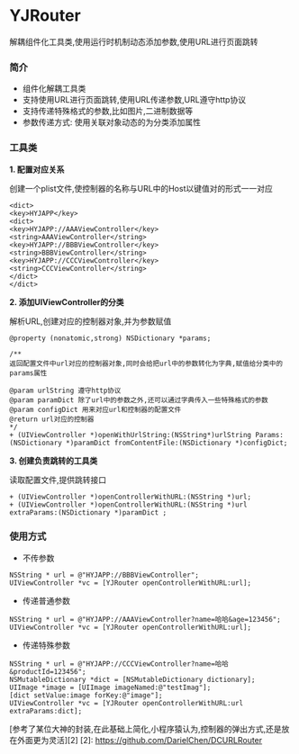 # YJRouter
解耦组件化工具类,使用运行时机制动态添加参数,使用URL进行页面跳转
### 简介
* 组件化解耦工具类
* 支持使用URL进行页面跳转,使用URL传递参数,URL遵守http协议
* 支持传递特殊格式的参数,比如图片,二进制数据等
* 参数传递方式: 使用关联对象动态的为分类添加属性

### 工具类
**1. 配置对应关系**

创建一个plist文件,使控制器的名称与URL中的Host以键值对的形式一一对应

```objc
<dict>
<key>HYJAPP</key>
<dict>
<key>HYJAPP://AAAViewController</key>
<string>AAAViewController</string>
<key>HYJAPP://BBBViewController</key>
<string>BBBViewController</string>
<key>HYJAPP://CCCViewController</key>
<string>CCCViewController</string>
</dict>
</dict>
```
**2. 添加UIViewController的分类**

解析URL,创建对应的控制器对象,并为参数赋值

```objc
@property (nonatomic,strong) NSDictionary *params;

/**
返回配置文件中url对应的控制器对象,同时会给把url中的参数转化为字典,赋值给分类中的params属性

@param urlString 遵守http协议
@param paramDict 除了url中的参数之外,还可以通过字典传入一些特殊格式的参数
@param configDict 用来对应url和控制器的配置文件
@return url对应的控制器
*/
+ (UIViewController *)openWithUrlString:(NSString*)urlString Params:(NSDictionary *)paramDict fromContentFile:(NSDictionary *)configDict;

```
**3. 创建负责跳转的工具类**

读取配置文件,提供跳转接口

```objc
+ (UIViewController *)openControllerWithURL:(NSString *)url;
+ (UIViewController *)openControllerWithURL:(NSString *)url extraParams:(NSDictionary *)paramDict ;

```
### 使用方式
* 不传参数
```objc
NSString * url = @"HYJAPP://BBBViewController";
UIViewController *vc = [YJRouter openControllerWithURL:url];

```
* 传递普通参数
```objc
NSString * url = @"HYJAPP://AAAViewController?name=哈哈&age=123456";
UIViewController *vc = [YJRouter openControllerWithURL:url];

```

* 传递特殊参数
```objc
NSString * url = @"HYJAPP://CCCViewController?name=哈哈&productId=123456";
NSMutableDictionary *dict = [NSMutableDictionary dictionary];
UIImage *image = [UIImage imageNamed:@"testImag"];
[dict setValue:image forKey:@"image"];
UIViewController *vc = [YJRouter openControllerWithURL:url extraParams:dict];

```

[参考了某位大神的封装,在此基础上简化,小程序猿认为,控制器的弹出方式,还是放在外面更为灵活][2]
[2]: https://github.com/DarielChen/DCURLRouter
